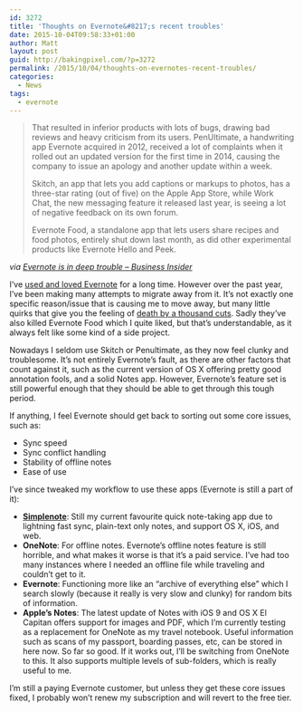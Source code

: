 ```yaml
---
id: 3272
title: 'Thoughts on Evernote&#8217;s recent troubles'
date: 2015-10-04T09:58:33+01:00
author: Matt
layout: post
guid: http://bakingpixel.com/?p=3272
permalink: /2015/10/04/thoughts-on-evernotes-recent-troubles/
categories:
  - News
tags:
  - evernote
---
```

> That resulted in inferior products with lots of bugs, drawing bad reviews and heavy criticism from its users. PenUltimate, a handwriting app Evernote acquired in 2012, received a lot of complaints when it rolled out an updated version for the first time in 2014, causing the company to issue an apology and another update within a week.
> 
> Skitch, an app that lets you add captions or markups to photos, has a three-star rating (out of five) on the Apple App Store, while Work Chat, the new messaging feature it released last year, is seeing a lot of negative feedback on its own forum.
> 
> Evernote Food, a standalone app that lets users share recipes and food photos, entirely shut down last month, as did other experimental products like Evernote Hello and Peek. 

_via [Evernote is in deep trouble &#8211; Business Insider](http://www.businessinsider.com/evernote-is-in-deep-trouble-2015-10)_

I&#8217;ve [used and loved Evernote](http://chungliwen.com/how-i-use-evernote/) for a long time. However over the past year, I&#8217;ve been making many attempts to migrate away from it. It&#8217;s not exactly one specific reason/issue that is causing me to move away, but many little quirks that give you the feeling of [death by a thousand cuts](https://en.wikipedia.org/wiki/Creeping_normality). Sadly they&#8217;ve also killed Evernote Food which I quite liked, but that&#8217;s understandable, as it always felt like some kind of a side project.

Nowadays I seldom use Skitch or Penultimate, as they now feel clunky and troublesome. It&#8217;s not entirely Evernote&#8217;s fault, as there are other factors that count against it, such as the current version of OS X offering pretty good annotation fools, and a solid Notes app. However, Evernote&#8217;s feature set is still powerful enough that they should be able to get through this tough period.

If anything, I feel Evernote should get back to sorting out some core issues, such as:

  * Sync speed
  * Sync conflict handling
  * Stability of offline notes
  * Ease of use

I&#8217;ve since tweaked my workflow to use these apps (Evernote is still a part of it):

  * **[Simplenote](http://simplenote.com/)**: Still my current favourite quick note-taking app due to lightning fast sync, plain-text only notes, and support OS X, iOS, and web.
  * **OneNote**: For offline notes. Evernote&#8217;s offline notes feature is still horrible, and what makes it worse is that it&#8217;s a paid service. I&#8217;ve had too many instances where I needed an offline file while traveling and couldn&#8217;t get to it.
  * **Evernote**: Functioning more like an &#8220;archive of everything else&#8221; which I search slowly (because it really is very slow and clunky) for random bits of information.
  * **Apple&#8217;s Notes**: The latest update of Notes with iOS 9 and OS X El Capitan offers support for images and PDF, which I&#8217;m currently testing as a replacement for OneNote as my travel notebook. Useful information such as scans of my passport, boarding passes, etc, can be stored in here now. So far so good. If it works out, I&#8217;ll be switching from OneNote to this. It also supports multiple levels of sub-folders, which is really useful to me.

I&#8217;m still a paying Evernote customer, but unless they get these core issues fixed, I probably won&#8217;t renew my subscription and will revert to the free tier.
